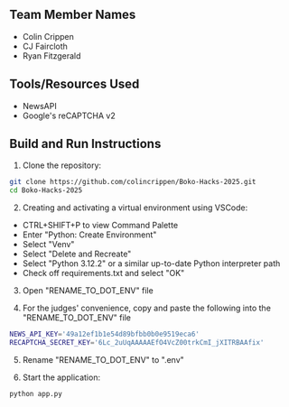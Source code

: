 ## Team Member Names
- Colin Crippen
- CJ Faircloth
- Ryan Fitzgerald

## Tools/Resources Used
- NewsAPI
- Google's reCAPTCHA v2

## Build and Run Instructions
1. Clone the repository:
```bash
git clone https://github.com/colincrippen/Boko-Hacks-2025.git
cd Boko-Hacks-2025
```

2. Creating and activating a virtual environment using VSCode:
- CTRL+SHIFT+P to view Command Palette
- Enter "Python: Create Environment"
- Select "Venv"
- Select "Delete and Recreate"
- Select "Python 3.12.2" or a similar up-to-date Python interpreter path
- Check off requirements.txt and select "OK"

3. Open "RENAME_TO_DOT_ENV" file

4. For the judges' convenience, copy and paste the following into the "RENAME_TO_DOT_ENV" file
```bash
NEWS_API_KEY='49a12ef1b1e54d89bfbb0b0e9519eca6'
RECAPTCHA_SECRET_KEY='6Lc_2uUqAAAAAEfO4VcZ00trkCmI_jXITRBAAfix'
```

5. Rename "RENAME_TO_DOT_ENV" to ".env"

6. Start the application: 
```bash
python app.py
```
